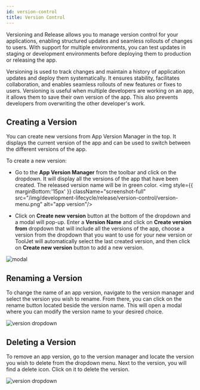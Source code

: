 ```yaml
---
id: version-control
title: Version Control
---
```


Versioning and Release allows you to manage version control for your applications, enabling structured updates and seamless rollouts of changes to users. With support for multiple environments, you can test updates in staging or development environments before deploying them to production or releasing the app.

Versioning is used to track changes and maintain a history of application updates and deploy them systematically. It ensures stability, facilitates collaboration, and enables seamless rollouts of new features or fixes to users. Versioning is useful when multiple developers are working on an app, it allows them to save their own version of the app. This also prevents developers from overwriting the other developer's work. 

## Creating a Version

You can create new versions from App Version Manager in the top. It displays the current version of the app and can be used to switch between the different versions of the app. 

To create a new version:

- Go to the **App Version Manager** from the toolbar and click on the dropdown. It will display all the versions of the app that have been created. The released version name will be in green color.
<img style={{ marginBottom:'15px' }} className="screenshot-full" src="/img/development-lifecycle/release/version-control/version-menu.png" alt="app version"/>

- Click on **Create new version** button at the bottom of the dropdown and a modal will pop-up. Enter a **Version Name** and click on **Create version from** dropdown that will include all the versions of the app, choose a version from the dropdown that you want to use for your new version or ToolJet will automatically select the last created version, and then click on **Create new version** button to add a new version.

<img className="screenshot-full" src="/img/development-lifecycle/release/version-control/newpopup-v2.png" alt="modal"/>

## Renaming a Version

To change the name of an app version, navigate to the version manager and select the version you wish to rename. From there, you can click on the rename button located beside the version name. This will open a modal where you can modify the version name to your desired choice.

<img className="screenshot-full" src="/img/development-lifecycle/release/version-control/edit-v2.png" alt="version dropdown" />

## Deleting a Version

To remove an app version, go to the version manager and locate the version you wish to delete from the dropdown menu. Next to the version, you will find a delete icon. Click on it to delete the version.

<img className="screenshot-full" src="/img/development-lifecycle/release/version-control/delete-v2.png" alt="version dropdown" />
